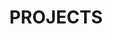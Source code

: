 ---
title : "PROJECTS"
service_list:

# service item loop
- name : "Encrypted Keylogger"
  image : "images/icons/keys.png"
  lnk : "https://github.com/sandesh13-tech/Encrypted-Keylogger"
 
  
# service item loop
- name : "BrainWars"
  image : "images/icons/brains.png"
  lnk : "https://github.com/sandesh13-tech/brain-wars"

# service item loop
- name : "Chat Based File Transfer"
  image : "images/icons/chatting.png"
  lnk : "https://github.com/sandesh13-tech/-Chat-Based-File-Transfer-System-with-emphasis-on-Security-using-RSA-"



# custom style
custom_class: "" 
custom_attributes: "" 
custom_css: ""
---